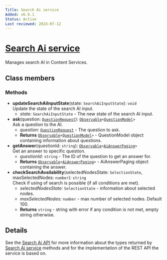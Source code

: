 ```yaml
---
Title: Search Ai service
Added: v6.9.1
Status: Active
Last reviewed: 2024-07-12
---
```


# [Search Ai service](../../../lib/content-services/src/lib/search-ai/services/search-ai.service.ts "Defined in search-ai.service.ts")

Manages search AI in Content Services.

## Class members

### Methods

-   **updateSearchAiInputState**(state: `SearchAiInputState`): `void`<br/>
    Update the state of the search AI input.
    -   _state:_ `SearchAiInputState` - The new state of the search AI input.
-   **ask**(question: [`QuestionRequest`](../../../lib/js-api/src/api/content-rest-api/docs/SearchAiApi.md#questionrequest)): [`Observable`](http://reactivex.io/documentation/observable.html)`<`[`QuestionModel`](../../../lib/js-api/src/api/content-rest-api/docs/SearchAiApi.md#questionmodel)`>`<br/>
    Ask a question to the AI.
    -   _question:_ [`QuestionRequest`](../../../lib/js-api/src/api/content-rest-api/docs/SearchAiApi.md#questionrequest) - The question to ask.
    -   **Returns** [`Observable`](http://reactivex.io/documentation/observable.html)`<`[`QuestionModel`](../../../lib/js-api/src/api/content-rest-api/docs/SearchAiApi.md#questionmodel)`>` - QuestionModel object containing information about questions.
-   **getAnswer**(questionId: `string`): [`Observable`](http://reactivex.io/documentation/observable.html)`<`[`AiAnswerPaging`](../../../lib/js-api/src/api/content-rest-api/docs/SearchAiApi.md#aianswerpaging)`>`<br/>
    Get an answer to specific question.
    -   _questionId:_ `string` - The ID of the question to get an answer for.
    -   **Returns** [`Observable`](http://reactivex.io/documentation/observable.html)`<`[`AiAnswerPaging`](../../../lib/js-api/src/api/content-rest-api/docs/SearchAiApi.md#aianswerpaging)`>` - AiAnswerPaging object containing the answer.
-   **checkSearchAvailability**(selectedNodesState: `SelectionState`, maxSelectedNodes: `number`): `string`<br/>
    Check if using of search is possible (if all conditions are met).
    -   _selectedNodesState:_ `SelectionState` - information about selected nodes.
    -   _maxSelectedNodes:_ `number` - max number of selected nodes. Default 100.
    -   **Returns** `string` - string with error if any condition is not met, empty string otherwise.

## Details

See the
[Search Ai API](../../../lib/js-api/src/api/content-rest-api/docs/SearchAiApi.md) for more information about the types returned by [Search Ai
service](search-ai.service.md) methods and for the implementation of the REST API the service is
based on.
